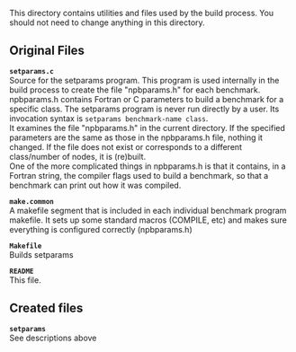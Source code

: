 This directory contains utilities and files used by the build process. You should not need to change anything in this directory. 

Original Files
--------------
**`setparams.c`**  
Source for the setparams program. This program is used internally in the build process to create the file "npbparams.h" for each benchmark. npbparams.h contains Fortran or C parameters to build a benchmark for a specific class. The setparams program is never run directly by a user. Its invocation syntax is `setparams benchmark-name class`.  
It examines the file "npbparams.h" in the current directory. If the specified parameters are the same as those in the npbparams.h file, nothing it changed. If the file does not exist or corresponds to a different class/number of nodes, it is (re)built.  
One of the more complicated things in npbparams.h is that it contains, in a Fortran string, the compiler flags used to build a benchmark, so that a benchmark can print out how it was compiled. 

**`make.common`**  
A makefile segment that is included in each individual benchmark program makefile. It sets up some standard macros (COMPILE, etc) and makes sure everything is configured correctly (npbparams.h)

**`Makefile`**  
Builds setparams

**`README`**  
This file. 


Created files
-------------
**`setparams`**  
See descriptions above

